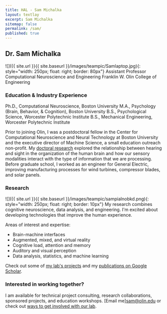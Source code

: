 ```yaml
---
title: HAL - Sam Michalka
layout: textlay
excerpt: Sam Michalka
sitemap: false
permalink: /sam/
published: true
---
```


## Dr. Sam Michalka
 
![]({{ site.url }}{{ site.baseurl }}/images/teampic/Samlaptop.jpg){: style="width: 250px; float: right; border: 80px"}
    Assistant Professor
    Computational Neuroscience and Engineering 
    Franklin W. Olin College of Engineering


### Education & Industry Experience

Ph.D., Computational Neuroscience, Boston University
M.A., Psychology (Brain, Behavior, & Cognition), Boston University
B.S., Psychological Science, Worcester Polytechnic Institute
B.S., Mechanical Engineering, Worcester Polytechnic Institute

  
Prior to joining Olin, I was a postdoctoral fellow in the Center for Computational Neuroscience and Neural Technology at Boston University and the executive director of Machine Science, a small education outreach non-profit. My [doctoral research](https://hdl.handle.net/2144/14395) explored the relationship between hearing and sight in the organization of the human brain and how our sensory modalities interact with the type of information that we are processing. Before graduate school, I worked as an engineer for General Electric, improving manufacturing processes for wind turbines, compressor blades, and solar panels. 


### Research 
![]({{ site.url }}{{ site.baseurl }}/images/teampic/sampialnobkd.png){: style="width: 250px; float: right; border: 10px"}
My research combines cognitive neuroscience, data analysis, and engineering.  I'm excited about developing technologies that improve the human experience. 

Areas of interest and expertise:
- Brain-machine interfaces
- Augmented, mixed, and virtual reality
- Cognitive load, attention and memory
- Auditory and visual perception
- Data analysis, statistics, and machine learning

Check out some of [my lab's projects](projects) and my [publications on Google Scholar](https://scholar.google.com/citations?user=UxK7PWwAAAAJ&hl=en&oi=ao).

### Interested in working together? 
I am available for technical project consulting, research collaborations, sponsored projects, and education workshops. [Email me]<sam@olin.edu> or check out [ways to get involved with our lab](contact).
